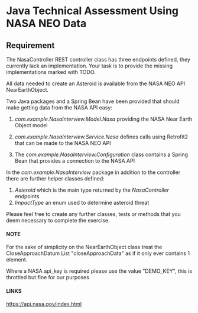 # Java Technical Assessment Using NASA NEO Data

## Requirement

The NasaController REST controller class has three endpoints defined, they currently lack an implementation. Your task is to provide the missing implementations marked with TODO.

All data needed to create an Asteroid is available from the NASA NEO API NearEarthObject.

Two Java packages and a Spring Bean have been provided that should make getting data from the NASA API easy: 
1. _com.example.NasaInterview.Model.Nasa_ providing the NASA Near Earth Object model 

2. _com.example.NasaInterview.Service.Nasa_ defines calls using Retrofit2 that can be made to the NASA NEO API
3. The _com.example.NasaInterview.Configuration_ class contains a Spring Bean that provides a connection to the NASA API

In the _com.example.NasaInterview_ package in addition to the controller there are further helper classes defined:
1. _Asteroid_ which is the main type returned by the _NasaController_ endpoints
2. _ImpactType_ an enum used to determine asteroid threat


Please feel free to create any further classes, tests or methods that you deem necessary to complete the exercise.

#### NOTE

For the sake of simplicity on the NearEarthObject class treat the CloseApproachDatum
List "closeApproachData" as if it only ever contains 1 element.

Where a NASA api_key is required please use the value "DEMO_KEY", this is throttled but fine for our purposes

#### LINKS

https://api.nasa.gov/index.html
